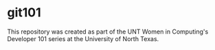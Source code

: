 # git101
This repository was created as part of the UNT Women in Computing's Developer 101 series at the University of North Texas.
